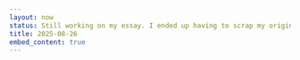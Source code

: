 ```yaml
---
layout: now
status: Still working on my essay. I ended up having to scrap my original idea because I misunderstood the prompt. Going to try going out soon to a coffee shop or something to work on it, because I think different environments help sometimes.
title: 2025-08-26
embed_content: true
---
```

